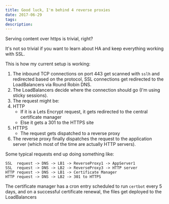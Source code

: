 ```yaml
---
title: Good luck, I'm behind 4 reverse proxies
date: 2017-06-29
tags: 
description: 
---
```

Serving content over https is trivial, right?

It's not so trivial if you want to learn about HA and keep everything working with SSL.

This is how my current setup is working:

1. The inbound TCP connections on port 443 get scanned with `sslh` and redirected based on the protocol, SSL connections get redirected to the LoadBalancers via  Round Robin DNS.
2. The LoadBalancers decide where the connection should go (I'm using sticky sessions).
3. The request might be:
  1. HTTP
     - If it is a Lets Encrypt request, it gets redirected to the central certificate manager
     - Else it gets a 301 to the HTTPS site
 2. HTTPS
     - The request gets dispatched to a reverse proxy
4. The reverse proxy finally dispatches the request to the application server (which most of the time are actually HTTP servers).


Some typical requests end up doing something like:

```
SSL  request -> DNS -> LB1 -> ReverseProxy1 -> AppServer1
SSL  request -> DNS -> LB2 -> ReverseProxy3 -> HTTP server
HTTP request -> DNS -> LB1 -> Certificate Manager
HTTP request -> DNS -> LB2 -> 301 to HTTPS
```

The certificate manager has a cron entry scheduled to run `certbot` every 5 days, and on a successful certificate renewal, the files get deployed to the LoadBalancers
